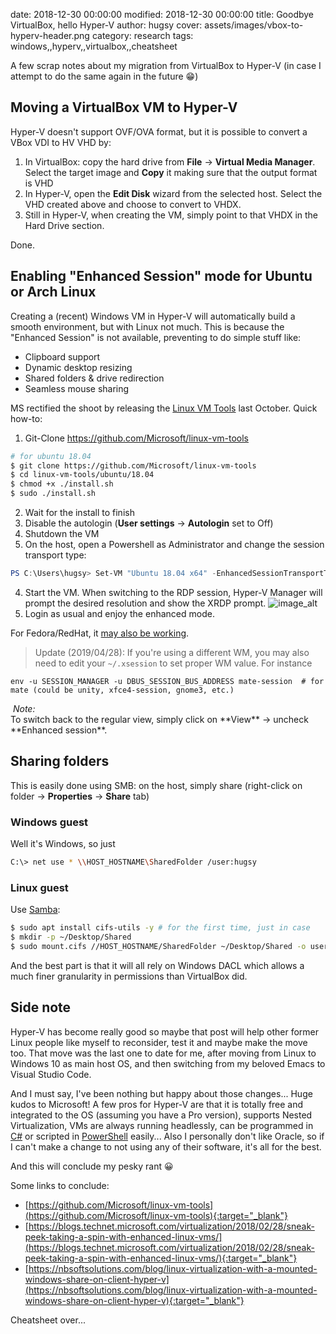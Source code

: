 date: 2018-12-30 00:00:00
modified: 2018-12-30 00:00:00
title: Goodbye VirtualBox, hello Hyper-V
author: hugsy
cover: assets/images/vbox-to-hyperv-header.png
category: research
tags: windows,,hyperv,,virtualbox,,cheatsheet

A few scrap notes about my migration from VirtualBox to Hyper-V (in case I attempt to do the same again in the future 😁)


## Moving a VirtualBox VM to Hyper-V

Hyper-V doesn't support OVF/OVA format, but it is possible to convert a VBox VDI to HV VHD by:

 1. In VirtualBox: copy the hard drive from **File** → **Virtual Media Manager**. Select the target image and **Copy** it making sure that the output format is VHD
 2. In Hyper-V, open the **Edit Disk** wizard from the selected host. Select the VHD created above and choose to convert to VHDX.
 3. Still in Hyper-V, when creating the VM, simply point to that VHDX in the Hard Drive section.

Done.


## Enabling "Enhanced Session" mode for Ubuntu or Arch Linux

Creating a (recent) Windows VM in Hyper-V will automatically build a smooth environment, but with Linux not much. This is because the "Enhanced Session" is not available, preventing to do simple stuff like:

- Clipboard support
- Dynamic desktop resizing
- Shared folders & drive redirection
- Seamless mouse sharing

MS rectified the shoot by releasing the [Linux VM Tools](https://github.com/Microsoft/linux-vm-tools) last October. Quick how-to:

 1. Git-Clone https://github.com/Microsoft/linux-vm-tools
```bash
# for ubuntu 18.04
$ git clone https://github.com/Microsoft/linux-vm-tools
$ cd linux-vm-tools/ubuntu/18.04
$ chmod +x ./install.sh
$ sudo ./install.sh
```
 2. Wait for the install to finish
 3. Disable the autologin (**User settings** → **Autologin** set to Off)
 4. Shutdown the VM
 5. On the host, open a Powershell as Administrator and change the session transport type:
```powershell
PS C:\Users\hugsy> Set-VM "Ubuntu 18.04 x64" -EnhancedSessionTransportType HvSocket
```
 4. Start the VM. When switching to the RDP session, Hyper-V Manager will prompt the desired resolution and show the XRDP prompt.
    ![image_alt](https://github.com/Microsoft/linux-vm-tools/raw/master/wiki/media/xorglogin.PNG)
 5. Login as usual and enjoy the enhanced mode.

For Fedora/RedHat, it [may also be working](https://bugzilla.redhat.com/show_bug.cgi?id=1553453).

> Update (2019/04/28):
> If you're using a different WM, you may also need to edit your `~/.xsession` to set proper WM value. For instance

```text
env -u SESSION_MANAGER -u DBUS_SESSION_BUS_ADDRESS mate-session  # for mate (could be unity, xfce4-session, gnome3, etc.)
```

<div markdown="span" class="alert-info"><i class="fa fa-info-circle">&nbsp;Note:</i><br>
To switch back to the regular view, simply click on **View** → uncheck **Enhanced session**.
</div>


## Sharing folders

This is easily done using SMB: on the host, simply share (right-click on folder → **Properties** → **Share** tab)

### Windows guest

Well it's Windows, so just
```bash
C:\> net use * \\HOST_HOSTNAME\SharedFolder /user:hugsy
```

### Linux guest

Use [Samba](https://samba.org):
```bash
$ sudo apt install cifs-utils -y # for the first time, just in case
$ mkdir -p ~/Desktop/Shared
$ sudo mount.cifs //HOST_HOSTNAME/SharedFolder ~/Desktop/Shared -o user=hugsy,uid=1000,gid=1000
```

And the best part is that it will all rely on Windows DACL which allows a much finer granularity in permissions than VirtualBox did.


## Side note

Hyper-V has become really good so maybe that post will help other former Linux people like myself to reconsider, test it and maybe make the move too. That move was the last one to date for me, after moving from Linux to Windows 10 as main host OS, and then switching from my beloved Emacs to Visual Studio Code.

And I must say, I've been nothing but happy about those changes... Huge kudos to Microsoft! A few pros for Hyper-V are that it is totally free and integrated to the OS (assuming you have a Pro version), supports Nested Virtualization, VMs are always running headlessly, can be programmed in [C#](https://blogs.technet.microsoft.com/richard_macdonald/2008/08/11/programming-hyper-v-with-wmi-and-c-getting-started/) or scripted in [PowerShell](https://docs.microsoft.com/en-us/virtualization/hyper-v-on-windows/quick-start/try-hyper-v-powershell) easily... Also I personally don't like Oracle, so if I can't make a change to not using any of their software, it's all for the best.

And this will conclude my pesky rant 😀


Some links to conclude:

 - [https://github.com/Microsoft/linux-vm-tools](https://github.com/Microsoft/linux-vm-tools){:target="_blank"}
 - [https://blogs.technet.microsoft.com/virtualization/2018/02/28/sneak-peek-taking-a-spin-with-enhanced-linux-vms/](https://blogs.technet.microsoft.com/virtualization/2018/02/28/sneak-peek-taking-a-spin-with-enhanced-linux-vms/){:target="_blank"}
 - [https://nbsoftsolutions.com/blog/linux-virtualization-with-a-mounted-windows-share-on-client-hyper-v](https://nbsoftsolutions.com/blog/linux-virtualization-with-a-mounted-windows-share-on-client-hyper-v){:target="_blank"}


Cheatsheet over...
